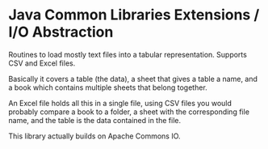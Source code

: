 Java Common Libraries Extensions / I/O Abstraction
======================================================

Routines to load mostly text files into a tabular
representation. Supports CSV and Excel files.

Basically it covers a table (the data), a sheet that
gives a table a name, and a book which contains
multiple sheets that belong together.

An Excel file holds all this in a single file, using
CSV files you would probably compare a book to a folder,
a sheet with the corresponding file name, and the table
is the data contained in the file.

This library actually builds on Apache Commons IO.
